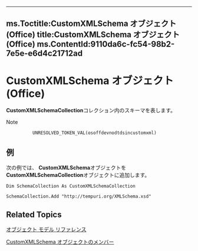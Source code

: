 

---
ms.Toctitle:CustomXMLSchema オブジェクト (Office)
title:CustomXMLSchema オブジェクト (Office)
ms.ContentId:9110da6c-fc54-98b2-7e5e-e6d4c21712ad
---
# CustomXMLSchema オブジェクト (Office)




**CustomXMLSchemaCollection**コレクション内のスキーマを表します。

>[!NOTE]
>
              UNRESOLVED_TOKEN_VAL(osoffdevnodtdsincustomxml)
            





## 例
次の例では、 **CustomXMLSchema**オブジェクトを**CustomXMLSchemaCollection**オブジェクトに追加します。

```vba
Dim SchemaCollection As CustomXMLSchemaCollection 
 
SchemaCollection.Add "http://tempuri.org/XMLSchema.xsd" 

```




## Related Topics

[オブジェクト モデル リファレンス](499c789a-aba2-0fad-649a-0ea964cd3b5e.md)

[CustomXMLSchema オブジェクトのメンバー](1b7613ff-e53d-2e6a-09a9-a5b427f3792f.md)




